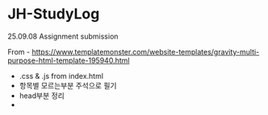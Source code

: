 # JH-StudyLog
25.09.08 Assignment submission

From - https://www.templatemonster.com/website-templates/gravity-multi-purpose-html-template-195940.html
- .css & .js from index.html
- 항목별 모르는부분 주석으로 필기
- head부분 정리
- 